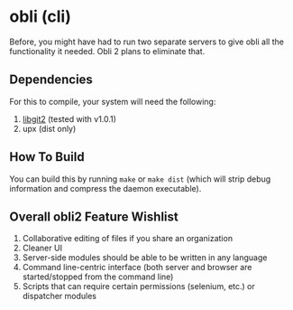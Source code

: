 # obli (cli)

Before, you might have had to run two separate servers to give obli all the functionality it needed. Obli 2 plans to eliminate that.

## Dependencies

For this to compile, your system will need the following:

1. [libgit2](https://libgit2.org/) (tested with v1.0.1)
2. upx (dist only)

## How To Build

You can build this by running `make` or `make dist` (which will strip debug information and compress the daemon executable).

## Overall obli2 Feature Wishlist

1. Collaborative editing of files if you share an organization
2. Cleaner UI
3. Server-side modules should be able to be written in any language
4. Command line-centric interface (both server and browser are started/stopped from the command line)
5. Scripts that can require certain permissions (selenium, etc.) or dispatcher modules
